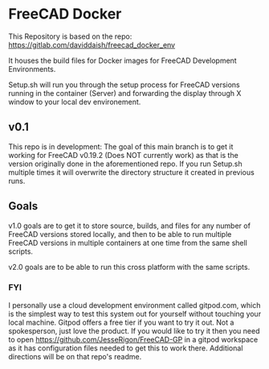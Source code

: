 # FreeCAD Docker

This Repository is based on the repo: https://gitlab.com/daviddaish/freecad_docker_env

It houses the build files for Docker images for FreeCAD Development Environments.

Setup.sh will run you through the setup process for FreeCAD versions running in the container (Server) and forwarding the display through X window to your local dev environement.

## v0.1

This repo is in development: The goal of this main branch is to get it working for FreeCAD v0.19.2 (Does NOT currently work) as that is the version originally done in the aforementioned repo. If you run Setup.sh multiple times it will overwrite the directory structure it created in previous runs.

## Goals

v1.0 goals are to get it to store source, builds, and files for any number of FreeCAD versions stored locally, and then to be able to run multiple FreeCAD versions in multiple containers at one time from the same shell scripts.

v2.0 goals are to be able to run this cross platform with the same scripts.  
  
    



### FYI

I personally use a cloud development environment called gitpod.com, which is the simplest way to test this system out for yourself without touching your local machine. Gitpod offers a free tier if you want to try it out. Not a spokesperson, just love the product. If you would like to try it then you need to open https://github.com/JesseRigon/FreeCAD-GP in a gitpod workspace as it has configuration files needed to get this to work there. Additional directions will be on that repo's readme.

